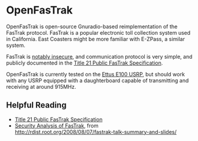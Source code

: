 # OpenFasTrak

OpenFasTrak is open-source Gnuradio-based reimplementation of the FasTrak protocol. FasTrak is a popular electronic toll collection system used in California. East Coasters might be more familiar with E-ZPass, a similar system.

FasTrak is [notably insecure](http://rdist.root.org/2008/08/07/fastrak-talk-summary-and-slides/), and communication protocol is very simple, and publicly documented in the [Title 21 Public FasTrak Specification](http://www.dot.ca.gov/hq/traffops/itsproj/Title_21/title21_index.htm).

OpenFasTrak is currently tested on the [Ettus E100 USRP](http://www.ettus.com/products), but should work with any USRP equipped with a daughterboard capable of transmitting and receiving at around 915MHz.

## Helpful Reading
* [Title 21 Public FasTrak Specification](http://www.dot.ca.gov/hq/traffops/itsproj/Title_21/title21_index.htm)
* [Security Analysis of FasTrak](http://www.root.org/talks/BH2008_HackingTollSystems.pdf), from http://rdist.root.org/2008/08/07/fastrak-talk-summary-and-slides/
